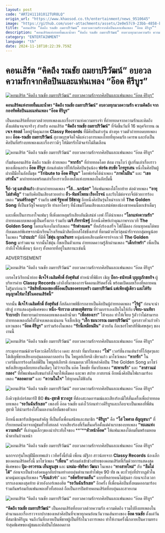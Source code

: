 ```yaml
---
layout: post
code: "ART2411181012TUR8LQ"
origin_url: "https://www.khaosod.co.th/entertainment/news_9510645"
image: "https://github.com/user-attachments/assets/2e0e57c9-23bb-4858-b014-83d1d0669e6e"
title: "คอนเสิร์ต “คิดถึง รณชัย ถมยาปริวัฒน์” อบอวลความรักจากศิลปินและแฟนเพลง “อ๊อด คีรีบูร”"
description: "คอนเสิร์ตแห่งรอยยิ้มและน้ำตา “คิดถึง รณชัย ถมยาปริวัฒน์” อบอวลทุกมวลความรัก ความคิดถึง จากกองทัพศิลปินและแฟนเพลง “อ๊อด คีรีบูร”"
category: "ENTERTAINMENT"
language: "th"
date: 2024-11-18T10:22:39.759Z
---
```


# คอนเสิร์ต “คิดถึง รณชัย ถมยาปริวัฒน์” อบอวลความรักจากศิลปินและแฟนเพลง “อ๊อด คีรีบูร”

[![คอนเสิร์ต “คิดถึง รณชัย ถมยาปริวัฒน์” อบอวลความรักจากศิลปินและแฟนเพลง “อ๊อด คีรีบูร”](https://www.khaosod.co.th/wpapp/uploads/2024/11/aodcereboon_181167-1.jpg "คอนเสิร์ต “คิดถึง รณชัย ถมยาปริวัฒน์” อบอวลความรักจากศิลปินและแฟนเพลง “อ๊อด คีรีบูร”")](https://www.khaosod.co.th/wpapp/uploads/2024/11/aodcereboon_181167-1.jpg)

**คอนเสิร์ตแห่งรอยยิ้มและน้ำตา “คิดถึง รณชัย ถมยาปริวัฒน์” อบอวลทุกมวลความรัก ความคิดถึง จากกองทัพศิลปินและแฟนเพลง “อ๊อด คีรีบูร”**

เป็นคอนเสิร์ตที่อบอวลด้วยบทเพลงและเรื่องราวแห่งความทรงจำ ที่ถ่ายทอดจากความรักและคิดถึง ตั้งแต่ต้นจนจบจริงๆ สำหรับ คอนเสิร์ต **“คิดถึง รณชัย ถมยาปริวัฒน์”** ที่จัดขึ้นวันที่ 16 พฤศจิกายน ณ **เจเจ ฮอลล์** โดยผู้จัดคุณภาพ **Classy Records** ที่มีศิลปินต่างรุ่น ต่างยุค รวมตัวถ่ายทอดบทเพลงของ **อ๊อด-รณชัย ถมยาปริวัฒน์** สุภาพบุรุษจิตใจดีแห่งวงการเพลงไทยที่ทุกคนรัก เคารพ และยังเป็นศิลปินที่สร้างบทเพลงและเรื่องราวดีๆ ให้มิตรรักได้จดจำไม่ลืมเลือน

![คอนเสิร์ต “คิดถึง รณชัย ถมยาปริวัฒน์” อบอวลความรักจากศิลปินและแฟนเพลง “อ๊อด คีรีบูร”](https://www.khaosod.co.th/wpapp/uploads/2024/11/aodcereboon_181167-9.jpg)

เริ่มต้นคอนเสิร์ต คิดถึง รณชัย ด้วยเพลง **“หากรัก”** ที่ถ่ายทอดโดย ต้อม เรนโบว์ ผู้เกริ่นเล่าเรื่องราวของเพื่อนอย่าง **อ๊อด คีรีบูร** ก่อนส่งต่อเวทีให้กับศิลปินรุ่นน้อง **ฟอร์ด สบชัย ไกรยูรเสน** หนึ่งในศิลปินผู้ฝากฝีมือในอัลบั้มชุด **“Tribute to อ๊อด คีรีบูน”** โดยฟอร์ดได้นำเพลง **“ภาพในฝัน”** และ **“เธอเท่านั้น”** มาถ่ายทอดพร้อมเล่าเรื่องราวเบื้องหลังแห่งบทเพลงในอัลบั้มนี้

**จิ๊ป-วสุ แสงสิงแก้ว** เข้ามาถ่ายทอดเพลง **“โอ้…นกน้อย”** ให้แฟนเพลงได้โยกย้าย ต่อด้วยเพลง **“อายุไม่สำคัญ”** ร่วมกับศิลปินเสียงสวยอย่าง **อิ๋ว-พิมพ์โพยม เรืองโรจน์** และรับไม้ต่อจากจิ๊ปด้วยการร้องเพลง **“มนต์รักอสูร”** ร่วมกับ **เอฟ รัฐพงศ์ ปิติชาญ** อีกหนึ่งศิลปินรุ่นใหม่จากเวที **The Golden Song** ที่เป็นขวัญใจคนทุกวัย ทำเอาใครๆ ที่นั่งชมก็โดนเสียงและเสน่ห์ของน้องชายคนนี้ตกเข้าเต็มๆ

และเพื่อเป็นการเอาใจแฟนๆ ที่เพิ่งตกหลุมรักเสียงอันมีเสน่ห์ เอฟ ก็ได้นำเพลง **“โลกแห่งความรัก”** ถ่ายทอดแบบเพลงคู่เป็นครั้งแรก ร่วมกับ **เมจิ ภัทรานิษฐ์** อีกหนึ่งศิษย์เก่าคุณภาพจากเวที **The Golden Song** โดยเมจิเองก็มากับเพลง **“รักต่างแดน”** ที่หลังร้องเสร็จ ไฟก็มืดลง ก่อนทุกคนได้พบกับเมดเลย์พิเศษจากนักเรียนโรงเรียนมิวสิคบ็อกส์โค้ชชิ่งเฮาส์ ที่ตามด้วยโชว์สุดน่ารักจากกลุ่มหนูน้อยในเพลง **“เปาะแปะ”** ที่มีพี่ **ไข่ตุ๋น ญาณรินทร** หนุ่มน้อยเสียงมหัศจรรย์จากเวที **The Golden Song** มาร่วมแจม จากนั้นไข่ตุ๋น ก็ขอเป็นตัวแทน ถ่ายทอดความรู้สึกผ่านเพลง **“เด็กกำพร้า”** เพื่อเป็นกำลังใจให้เพื่อนๆ น้องๆ ทั้งหลายที่อยู่ในสถานะเช่นนี้

ADVERTISEMENT

![คอนเสิร์ต “คิดถึง รณชัย ถมยาปริวัฒน์” อบอวลความรักจากศิลปินและแฟนเพลง “อ๊อด คีรีบูร”](https://www.khaosod.co.th/wpapp/uploads/2024/11/aodcereboon_181167-6.jpg)

เบรคโชว์เรียกน้ำย่อย **ดีเจโจ้ เฉลิมศักดิ์ อังศุพันธ์** ทำหน้าที่พิธีกร เชิญ **ป๊อก-ธนัทบดี บุญญภักชยกิจ** ผู้บริหารค่าย **Classy Records** เล่าถึงที่มาของการจัดคอนเสิร์ตครั้งนี้ พร้อมเปิดเผยเรื่องที่หลายคนไม่รู้มาก่อนว่า **“ลิขสิทธิ์เพลงของพี่อ๊อดเป็นของครอบครัว ถมยาปริวัฒน์ แต่เพียงผู้เดียว และได้รับอนุญาตให้มาใช้ในคอนเสิร์ตนี้”**

จากนั้น **ดีเจโจ้ เฉลิมศักดิ์ อังศุพันธ์** ก็สลัดภาพพิธีกรกลายเป็นศิลปินผู้ถ่ายทอดเพลง **“ไร้คู่”** ก่อนจะนำเข้าสู่ การแสดงสุดพิเศษของ **หนึ่ง-จักรวาล เสาธงยุติธรรม** ที่ร่วมบรรเลงเปียโนให้กับ **เจี๊ยบ-นนทิยา จิวบางป่า** ที่พยายามถ่ายทอดบทเพลงเคล้าน้ำตา **“เพื่อสองเรา”** ให้จบลง ทำให้เจี๊ยบ รู้ตัวว่าไม่สามารถถ่ายทอดเพลงถัดไปได้จบเพลงแน่นอน จึงเชื้อเชิญ **“เอิ๊ก ชมนวรรณ ถมยาปริวัฒน์”** บุตรสาวหัวแก้วหัวแหวนของ **“อ๊อด คีรีบูร”** มาร่วมร้องในเพลง **“รักนี้เหมือนฝัน”** ด้วยกัน ถือเซอร์ไพรส์ที่พิเศษสุดๆ ของงานนี้

![คอนเสิร์ต “คิดถึง รณชัย ถมยาปริวัฒน์” อบอวลความรักจากศิลปินและแฟนเพลง “อ๊อด คีรีบูร”](https://www.khaosod.co.th/wpapp/uploads/2024/11/aodcereboon_181167-8.jpg)

กระตุกอารมณ์ด้วยจังหวะดิสโก้กับวง เดอะ สกาล่า ที่มากับเพลง **“ไฟ”** เวอร์ชั่นงานเต้นรำที่โก้สุดๆและได้เชิญพี่ชายเสียงอบอุ่นตลอดกาลอย่าง ปั่น ไพบูลย์เกียรติ เขียวแก้ว มาโชว์เพลง **“หากรัก”** ในเวอร์ชั่นการร้องสไตล์พี่ปั่น ไพบูลย์เกียรติ ก่อนมอบเวทีให้เหล่าศิลปิน The Golden Song มาโชว์พลังเสียงหูเคลือบทองกันเต็มๆ ไม่ว่าจะเป็น แอ๊ค โชคชัย ที่มากับเพลง **“สะพานรัก**” และ **“ลาสาวแม่กลอง”** ที่ทัพแฟนคลับขนกำลังใจมาให้เต็มคอ และพา สปาย ภาสกรณ์ อีกหนึ่งศิลปินไฟแรงมาร้องเพลง **“ตลอดกาล”** และ **“ความในใจ”** ให้ทุกคนได้ฟังกัน

![คอนเสิร์ต “คิดถึง รณชัย ถมยาปริวัฒน์” อบอวลความรักจากศิลปินและแฟนเพลง “อ๊อด คีรีบูร”](https://www.khaosod.co.th/wpapp/uploads/2024/11/aodcereboon_181167-3.jpg)

ถึงคิวซุปเปอร์สตาร์ปี 80 **ต้น-สุชาติ ชวางกูร** ที่ต้องสะกดอารมณ์และเสียงร้องมิให้สั่นเครื่อเพื่อถ่ายทอดบทเพลง “**รอวันฉันรักเธอ”** เพลงที่ อ๊อด รณชัย แต่งไว้ก่อนทำวงคีรีบูรและเกือบจะเป็นเพลงที่พี่ต้น สุชาติ ได้นำมาร้องใส่ในผลงานอัลบั้มของตัวเอง

อีกหนึ่งแขกรับเชิญคนสำคัญ ที่เป็นทั้งเพื่อนสนิทและสมาชิก **“คีรีบูร”** คือ **“โอ๋ ไพศาล อัญญธนา”** ที่เรียกหยดน้ำตาจากผู้ชมทั่วทั้งฮอลล์ จากเสียงร้องที่เริ่มสั่นเครือตั้งแต่คำแรกของบทเพลง **“ทะเลแห่งความหลัง”** ที่เล่ามุมเล็กๆของน่าประทับใจของ **“****หัวหน้าอ๊อด”** ให้แฟนเพลงได้อมยิ้มพร้อมหยดน้ำตากันถ้วนหน้า

![คอนเสิร์ต “คิดถึง รณชัย ถมยาปริวัฒน์” อบอวลความรักจากศิลปินและแฟนเพลง “อ๊อด คีรีบูร”](https://www.khaosod.co.th/wpapp/uploads/2024/11/aodcereboon_181167-4.jpg)

นอกจากรุ่นใหญ่ฝีมือเทพแล้ว เวทีครั้งนี้ยังมี เพื่อน ณัฐิภา สาวน้อยจาก **Classy Records** น้องเล็กของคอนเสิร์ตครั้งนี้ มาโชว์เพลง **“เพื่อน”** พร้อมส่งเข้าช่วงท้ายของคอนเสิร์ตที่เริ่มด้วยการแสดงสุดพิเศษของ **ปุ้ม-อรวรรณ เย็นพูนสุข** และ **แหม่ม-พัชริดา วัฒนา** ในเพลง “**ทางสายใหม่”** กับ **“ลืมไม่ได้”** ก่อนจะเป็นช่วงส่งคนดูกลับบ้านอย่างอบอุ่นตำนานเท้าไฟยุค 90 ทัช ณ ตะกั่วทุ่งที่ปรากฏตัวในมาดนุ่มละมุนกับเพลง **“เจ็บแล้วจำ**” และ **“อดีตรักยามเย็น”** แบบที่หลายคนไม่คุ้นตา ก่อนจะถึงเวลาบรรเลงเพลงสุดท้าย ด้วยอังกอร์เพลงฮิต **“รอวันฉันรักเธอ”** อีกครั้ง ที่เพื่อนศิลปินทั้งหมดออกมาร้องร่วมกันพร้อมกับแฟนเพลงทั้วทั้งฮอลล์ ถือเป็นการปิดท้ายคอนเสิร์ตที่อบอุ่นและสวยงาม

![คอนเสิร์ต “คิดถึง รณชัย ถมยาปริวัฒน์” อบอวลความรักจากศิลปินและแฟนเพลง “อ๊อด คีรีบูร”](https://www.khaosod.co.th/wpapp/uploads/2024/11/aodcereboon_181167-7.jpg)

**“คิดถึง รณชัย ถมยาปริวัฒน์”** เป็นคอนเสิร์ตที่อบอวลด้วยความรัก ความคิดถึง รวมไปถึงบทเพลงในตำนานและเรื่องราวจากปากของเหล่าศิลปินที่จะพาทุกคนย้อนวันวานเส้นทางของ **อ๊อด รณชัย** ตั้งแต่วันที่สมาชิกคีรีบูน จนถึงวันที่กลายเป็นพี่ชายผู้เป็นที่รักในวงการเพลง ทำให้งานครั้งนี้กลายเป็นความทรงจำสุดพิเศษของผู้ชมและศิลปินไปตลอดกาล